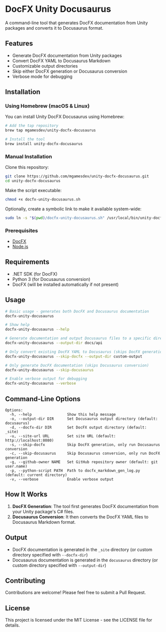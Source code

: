# DocFX Unity Docusaurus

A command-line tool that generates DocFX documentation from Unity packages and converts it to Docusaurus format.

## Features

- Generate DocFX documentation from Unity packages
- Convert DocFX YAML to Docusaurus Markdown
- Customizable output directories
- Skip either DocFX generation or Docusaurus conversion
- Verbose mode for debugging

## Installation

### Using Homebrew (macOS & Linux)

You can install Unity DocFX Docusaurus using Homebrew:

```bash
# Add the tap repository
brew tap mgamesdev/unity-docfx-docusaurus

# Install the tool
brew install unity-docfx-docusaurus
```

### Manual Installation

Clone this repository:

```bash
git clone https://github.com/mgamesdev/unity-docfx-docusaurus.git
cd unity-docfx-docusaurus
```

Make the script executable:

```bash
chmod +x docfx-unity-docusaurus.sh
```

Optionally, create a symbolic link to make it available system-wide:

```bash
sudo ln -s "$(pwd)/docfx-unity-docusaurus.sh" /usr/local/bin/unity-docfx-docusaurus
```

### Prerequisites

- [DocFX](https://dotnet.github.io/docfx/)
- [Node.js](https://nodejs.org/)

## Requirements

- .NET SDK (for DocFX)
- Python 3 (for Docusaurus conversion)
- DocFX (will be installed automatically if not present)

## Usage

```bash
# Basic usage - generates both DocFX and Docusaurus documentation
docfx-unity-docusaurus

# Show help
docfx-unity-docusaurus --help

# Generate documentation and output Docusaurus files to a specific directory
docfx-unity-docusaurus --output-dir docs/api

# Only convert existing DocFX YAML to Docusaurus (skips DocFX generation)
docfx-unity-docusaurus --skip-docfx --output-dir custom-output

# Only generate DocFX documentation (skips Docusaurus conversion)
docfx-unity-docusaurus --skip-docusaurus

# Enable verbose output for debugging
docfx-unity-docusaurus --verbose
```

## Command-Line Options

```
Options:
  -h, --help                Show this help message
  -o, --output-dir DIR      Set Docusaurus output directory (default: docusaurus)
  -d, --docfx-dir DIR       Set DocFX output directory (default: _site)
  -u, --site-url URL        Set site URL (default: http://localhost:8080)
  -s, --skip-docfx          Skip DocFX generation, only run Docusaurus conversion
  -c, --skip-docusaurus     Skip Docusaurus conversion, only run DocFX generation
  -g, --github-owner NAME   Set GitHub repository owner (default: git user.name)
  -p, --python-script PATH  Path to docfx_markdown_gen_log.py (default: current directory)
  -v, --verbose             Enable verbose output
```

## How It Works

1. **DocFX Generation**: The tool first generates DocFX documentation from your Unity package's C# files.
2. **Docusaurus Conversion**: It then converts the DocFX YAML files to Docusaurus Markdown format.

## Output

- DocFX documentation is generated in the `_site` directory (or custom directory specified with `--docfx-dir`)
- Docusaurus documentation is generated in the `docusaurus` directory (or custom directory specified with `--output-dir`)

## Contributing

Contributions are welcome! Please feel free to submit a Pull Request.

## License

This project is licensed under the MIT License - see the LICENSE file for details.

